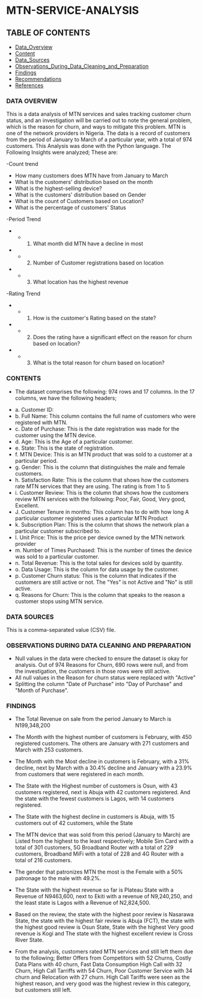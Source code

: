 # MTN-SERVICE-ANALYSIS

## TABLE OF CONTENTS
- [Data_Overview](#data-overview)
- [Content](#content)
- [Data_Sources](#data-sources)
- [Observations_During_Data_Cleaning_and_Preparation](#observations-during-data-cleaning-and-preparation)
- [Findings](#findings)
- [Recommendations](#recommendations)
- [References](#references)

### DATA OVERVIEW
This is a data analysis of MTN services and sales tracking customer churn status, and an investigation will be carried out to note the general problem, which is the reason for churn, and ways to mitigate this problem. MTN is one of the network providers in Nigeria. The data is a record of customers from the period of January to March of a particular year, with a total of 974 customers. This Analysis was done with the Python language. The Following Insights were analyzed; These are:

-Count trend

* How many customers does MTN have from January to March
* What is the customers' distribution based on the month
* What is the highest-selling device?
* What is the customers' distribution based on Gender
* What is the count of Customers based on Location?
* What is the percentage of customers' Status

-Period Trend
- * 1. What month did MTN have a decline in most
- * 2. Number of Customer registrations based on location
- * 3. What location has the highest revenue

-Rating Trend
- * 1. How is the customer's Rating based on the state?
- * 2. Does the rating have a significant effect on the reason for churn based on location?
- * 3. What is the total reason for churn based on location?

 ### CONTENTS
 
 - The dataset comprises the following: 974 rows and 17 columns. In the 17 columns, we have the following headers;
 * a. Customer ID: 
 * b. Full Name: This column contains the full name of customers who
      were registered with MTN.
 * c. Date of Purchase: This is the date registration was made
      for the customer using the MTN device.
 * d. Age: This is the Age of a particular customer.
 * e. State: This is the state of registration.
 * f. MTN Device: This is an MTN product that was sold to a customer at
      a particular period.
 * g. Gender: This is the column that distinguishes the male and
      female customers.
 * h. Satisfaction Rate: This is the column that shows how the
      customers rate MTN services that they
      are using. The rating is from 1 to 5
 * i. Customer Review: This is the column that shows how the
      customers review MTN services with the following: Poor, Fair, Good,
      Very good, Excellent.
 * J. Customer Tenure in months: This column has to do with how long
      A particular customer registered uses a particular MTN Product
 * k. Subscription Plan: This is the column that shows the network plan
       a particular customer subscribed to.
 * l. Unit Price: This is the price per device owned by the MTN
      network provider
 * m. Number of Times Purchased: This is the number of times the device
      was sold to a particular customer.
 * n. Total Revenue: This is the total sales for devices sold by quantity.
 * o. Data Usage: This is the column for data usage by the customer.
 * p. Customer Churn status: This is the column that indicates if
      the customers are still active or not. The "Yes" is not Active
      and "No" is still active.
 * q. Reasons for Churn: This is the column that speaks to the reason
      a customer stops using MTN service.

 ### DATA SOURCES
 This is a comma-separated value (CSV) file.

 ### OBSERVATIONS DURING DATA CLEANING AND PREPARATION
 - Null values in the data were checked to ensure the dataset is okay for analysis. Out of 974 Reasons for Churn, 690 rows were null, and from the investigation, the customers in those rows were still active.
- All null values in the Reason for churn status were replaced with "Active"
- Splitting the column "Date of Purchase" into "Day of Purchase" and "Month of Purchase".

 ### FINDINGS

 - The Total Revenue on sale from the period January to March is N199,348,200

 - The Month with the highest number of customers is February, with 450 registered customers. The others
    are  January with 271 customers and March with 253 customers.
   
 - The Month with the Most decline in customers is February, with a 31% decline, next by March with a
    30.4% decline and January with a 23.9% from customers that were registered in each month.
   
 - The State with the Highest number of customers is Osun, with 43 customers registered, next is Abuja with
   42 customers registered. And the state with the fewest customers is Lagos, with 14 customers registered.
   
 - The State with the highest decline in customers is Abuja, with 15 customers out of 42 customers, while
   the State
   
 - The MTN device that was sold from this period (January to March) are Listed from the highest to the least respectively; Mobile Sim Card with a total of 301 customers, 5G Broadband Router with a total of 229 customers, Broadband MiFi with a total of 228 and 4G Router with a total of 216 customers.

 - The gender that patronizes MTN the most is the Female with a 50% patronage to the male with 49.2%.

 - The State with the highest revenue so far is Plateau State with a Revenue of N9463,600, next to
   Ekiti with a revenue of N9,240,250, and the least state is Lagos with a Revenue of N2,824,500.

 - Based on the review, the state with the highest poor review is Nasarawa State, the state with the highest fair review is Abuja (FCT), the state with the highest good review is Osun State, State with the highest Very good revenue is Kogi and The state with the highest excellent review is Cross River State.

 - From the analysis, customers rated MTN services and still left them due to the following; Better Offers from Competitors with 52 Churns,  Costly Data Plans with 40 churn, Fast Data Consumption	High Call with 32 Churn, High Call Tarriffs with 54 Churn, Poor Customer Service with 34 churn and Relocation with 27 churn. High Call Tariffs were seen as the highest reason, and very good was the highest review in this category, but customers still left. 












